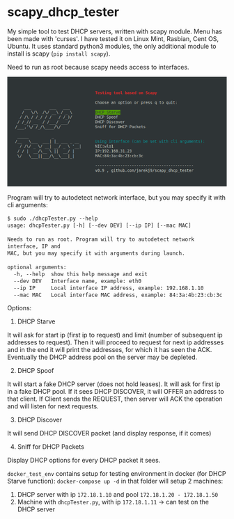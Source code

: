 # scapy_dhcp_tester
My simple tool to test DHCP servers, written with scapy module. Menu has been made with 'curses'.
I have tested it on Linux Mint, Rasbian, Cent OS, Ubuntu.
It uses standard python3 modules, the only additional module to install is scapy (```pip install scapy```).

Need to run as root because scapy needs access to interfaces.

![Screenshot](screenshot.png?raw=true "Screenshot")

Program will try to autodetect network interface, but you may specify it with cli arguments:
```
$ sudo ./dhcpTester.py --help
usage: dhcpTester.py [-h] [--dev DEV] [--ip IP] [--mac MAC]

Needs to run as root. Program will try to autodetect network interface, IP and
MAC, but you may specify it with arguments during launch.

optional arguments:
  -h, --help  show this help message and exit
  --dev DEV   Interface name, example: eth0
  --ip IP     Local interface IP address, example: 192.168.1.10
  --mac MAC   Local interface MAC address, example: 84:3a:4b:23:cb:3c
```

Options:


1. DHCP Starve

It will ask for start ip (first ip to request) and limit (number of subsequent ip addresses to request).
Then it will proceed to request for next ip addresses and in the end it will print the addresses, for which it has seen the ACK.
Eventually the DHCP address pool on the server may be depleted.

2. DHCP Spoof

It will start a fake DHCP server (does not hold leases). It will ask for first ip in a fake DHCP pool.
If it sees DHCP DISCOVER, it will OFFER an address to that client. If Client sends the REQUEST, then server will ACK the operation and will listen for next requests.

3. DHCP Discover

It will send DHCP DISCOVER packet (and display response, if it comes)

4. Sniff for DHCP Packets

Display DHCP options for every DHCP packet it sees.




```docker_test_env``` contains setup for testing environment in docker (for DHCP Starve function):
```docker-compose up -d``` in that folder will setup 2 machines:
1. DHCP server with ip ```172.18.1.10``` and pool ```172.18.1.20 - 172.18.1.50```
2. Machine with ```dhcpTester.py```, with ip ```172.18.1.11``` -> can test on the DHCP server





